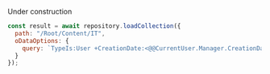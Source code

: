 Under construction
```javascript
const result = await repository.loadCollection({
  path: "/Root/Content/IT",
  oDataOptions: {
    query: `TypeIs:User +CreationDate:<@@CurrentUser.Manager.CreationDate@@`
  }
});
```
